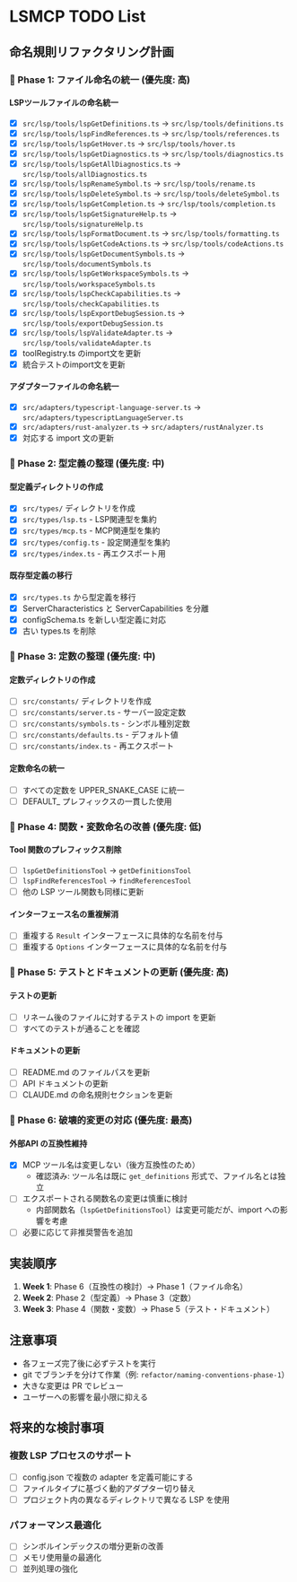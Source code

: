 # LSMCP TODO List

## 命名規則リファクタリング計画

### 🎯 Phase 1: ファイル命名の統一 (優先度: 高)

#### LSPツールファイルの命名統一
- [x] `src/lsp/tools/lspGetDefinitions.ts` → `src/lsp/tools/definitions.ts`
- [x] `src/lsp/tools/lspFindReferences.ts` → `src/lsp/tools/references.ts`
- [x] `src/lsp/tools/lspGetHover.ts` → `src/lsp/tools/hover.ts`
- [x] `src/lsp/tools/lspGetDiagnostics.ts` → `src/lsp/tools/diagnostics.ts`
- [x] `src/lsp/tools/lspGetAllDiagnostics.ts` → `src/lsp/tools/allDiagnostics.ts`
- [x] `src/lsp/tools/lspRenameSymbol.ts` → `src/lsp/tools/rename.ts`
- [x] `src/lsp/tools/lspDeleteSymbol.ts` → `src/lsp/tools/deleteSymbol.ts`
- [x] `src/lsp/tools/lspGetCompletion.ts` → `src/lsp/tools/completion.ts`
- [x] `src/lsp/tools/lspGetSignatureHelp.ts` → `src/lsp/tools/signatureHelp.ts`
- [x] `src/lsp/tools/lspFormatDocument.ts` → `src/lsp/tools/formatting.ts`
- [x] `src/lsp/tools/lspGetCodeActions.ts` → `src/lsp/tools/codeActions.ts`
- [x] `src/lsp/tools/lspGetDocumentSymbols.ts` → `src/lsp/tools/documentSymbols.ts`
- [x] `src/lsp/tools/lspGetWorkspaceSymbols.ts` → `src/lsp/tools/workspaceSymbols.ts`
- [x] `src/lsp/tools/lspCheckCapabilities.ts` → `src/lsp/tools/checkCapabilities.ts`
- [x] `src/lsp/tools/lspExportDebugSession.ts` → `src/lsp/tools/exportDebugSession.ts`
- [x] `src/lsp/tools/lspValidateAdapter.ts` → `src/lsp/tools/validateAdapter.ts`
- [x] toolRegistry.ts のimport文を更新
- [x] 統合テストのimport文を更新

#### アダプターファイルの命名統一
- [x] `src/adapters/typescript-language-server.ts` → `src/adapters/typescriptLanguageServer.ts`
- [x] `src/adapters/rust-analyzer.ts` → `src/adapters/rustAnalyzer.ts`
- [x] 対応する import 文の更新

### 🎯 Phase 2: 型定義の整理 (優先度: 中)

#### 型定義ディレクトリの作成
- [x] `src/types/` ディレクトリを作成
- [x] `src/types/lsp.ts` - LSP関連型を集約
- [x] `src/types/mcp.ts` - MCP関連型を集約
- [x] `src/types/config.ts` - 設定関連型を集約
- [x] `src/types/index.ts` - 再エクスポート用

#### 既存型定義の移行
- [x] `src/types.ts` から型定義を移行
- [x] ServerCharacteristics と ServerCapabilities を分離
- [x] configSchema.ts を新しい型定義に対応
- [x] 古い types.ts を削除

### 🎯 Phase 3: 定数の整理 (優先度: 中)

#### 定数ディレクトリの作成
- [ ] `src/constants/` ディレクトリを作成
- [ ] `src/constants/server.ts` - サーバー設定定数
- [ ] `src/constants/symbols.ts` - シンボル種別定数
- [ ] `src/constants/defaults.ts` - デフォルト値
- [ ] `src/constants/index.ts` - 再エクスポート

#### 定数命名の統一
- [ ] すべての定数を UPPER_SNAKE_CASE に統一
- [ ] DEFAULT_ プレフィックスの一貫した使用

### 🎯 Phase 4: 関数・変数命名の改善 (優先度: 低)

#### Tool 関数のプレフィックス削除
- [ ] `lspGetDefinitionsTool` → `getDefinitionsTool`
- [ ] `lspFindReferencesTool` → `findReferencesTool`
- [ ] 他の LSP ツール関数も同様に更新

#### インターフェース名の重複解消
- [ ] 重複する `Result` インターフェースに具体的な名前を付与
- [ ] 重複する `Options` インターフェースに具体的な名前を付与

### 🎯 Phase 5: テストとドキュメントの更新 (優先度: 高)

#### テストの更新
- [ ] リネーム後のファイルに対するテストの import を更新
- [ ] すべてのテストが通ることを確認

#### ドキュメントの更新
- [ ] README.md のファイルパスを更新
- [ ] API ドキュメントの更新
- [ ] CLAUDE.md の命名規則セクションを更新

### 🎯 Phase 6: 破壊的変更の対応 (優先度: 最高)

#### 外部API の互換性維持
- [x] MCP ツール名は変更しない（後方互換性のため）
  - 確認済み: ツール名は既に `get_definitions` 形式で、ファイル名とは独立
- [ ] エクスポートされる関数名の変更は慎重に検討
  - 内部関数名（`lspGetDefinitionsTool`）は変更可能だが、import への影響を考慮
- [ ] 必要に応じて非推奨警告を追加

## 実装順序

1. **Week 1**: Phase 6（互換性の検討）→ Phase 1（ファイル命名）
2. **Week 2**: Phase 2（型定義）→ Phase 3（定数）
3. **Week 3**: Phase 4（関数・変数）→ Phase 5（テスト・ドキュメント）

## 注意事項

- 各フェーズ完了後に必ずテストを実行
- git でブランチを分けて作業（例: `refactor/naming-conventions-phase-1`）
- 大きな変更は PR でレビュー
- ユーザーへの影響を最小限に抑える

## 将来的な検討事項

### 複数 LSP プロセスのサポート
- [ ] config.json で複数の adapter を定義可能にする
- [ ] ファイルタイプに基づく動的アダプター切り替え
- [ ] プロジェクト内の異なるディレクトリで異なる LSP を使用

### パフォーマンス最適化
- [ ] シンボルインデックスの増分更新の改善
- [ ] メモリ使用量の最適化
- [ ] 並列処理の強化